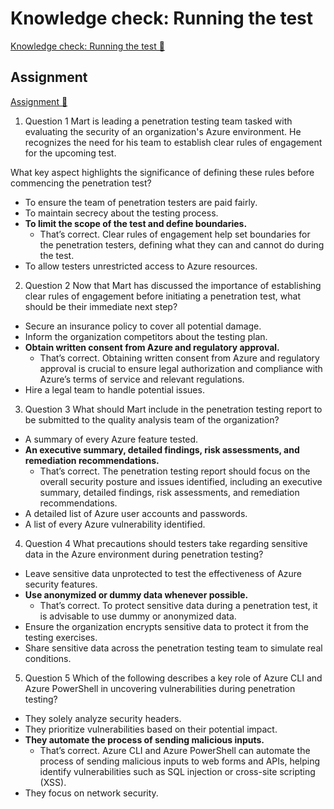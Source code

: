 # Knowledge check: Running the test

[Knowledge check: Running the test 🔗](https://www.coursera.org/learn/cybersecurity-tools-and-technologies/assignment-submission/dv8nW/knowledge-check-running-the-test)

## Assignment

[Assignment 🔗](https://www.coursera.org/learn/cybersecurity-tools-and-technologies/assignment-submission/dv8nW/knowledge-check-running-the-test/attempt)

1.  Question 1
    Mart is leading a penetration testing team tasked with evaluating the security of an organization's Azure environment. He recognizes the need for his team to establish clear rules of engagement for the upcoming test.

What key aspect highlights the significance of defining these rules before commencing the penetration test?

- To ensure the team of penetration testers are paid fairly.
- To maintain secrecy about the testing process.
- **To limit the scope of the test and define boundaries.**
  - That’s correct. Clear rules of engagement help set boundaries for the penetration testers, defining what they can and cannot do during the test.
- To allow testers unrestricted access to Azure resources.

2. Question 2
   Now that Mart has discussed the importance of establishing clear rules of engagement before initiating a penetration test, what should be their immediate next step?

- Secure an insurance policy to cover all potential damage.
- Inform the organization competitors about the testing plan.
- **Obtain written consent from Azure and regulatory approval.**
  - That’s correct. Obtaining written consent from Azure and regulatory approval is crucial to ensure legal authorization and compliance with Azure’s terms of service and relevant regulations.
- Hire a legal team to handle potential issues.

3. Question 3
   What should Mart include in the penetration testing report to be submitted to the quality analysis team of the organization?

- A summary of every Azure feature tested.
- **An executive summary, detailed findings, risk assessments, and remediation recommendations.**
  - That’s correct. The penetration testing report should focus on the overall security posture and issues identified, including an executive summary, detailed findings, risk assessments, and remediation recommendations.
- A detailed list of Azure user accounts and passwords.
- A list of every Azure vulnerability identified.

4. Question 4
   What precautions should testers take regarding sensitive data in the Azure environment during penetration testing?

- Leave sensitive data unprotected to test the effectiveness of Azure security features.
- **Use anonymized or dummy data whenever possible.**
  - That’s correct. To protect sensitive data during a penetration test, it is advisable to use dummy or anonymized data.
- Ensure the organization encrypts sensitive data to protect it from the testing exercises.
- Share sensitive data across the penetration testing team to simulate real conditions.

5. Question 5
   Which of the following describes a key role of Azure CLI and Azure PowerShell in uncovering vulnerabilities during penetration testing?

- They solely analyze security headers.
- They prioritize vulnerabilities based on their potential impact.
- **They automate the process of sending malicious inputs.**
  - That’s correct. Azure CLI and Azure PowerShell can automate the process of sending malicious inputs to web forms and APIs, helping identify vulnerabilities such as SQL injection or cross-site scripting (XSS).
- They focus on network security.
